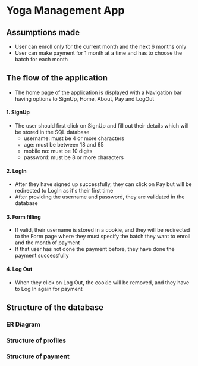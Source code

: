 # Yoga Management App

## Assumptions made

- User can enroll only for the current month and the next 6 months only
- User can make payment for 1 month at a time and has to choose the batch for each month

## The flow of the application

- The home page of the application is displayed with a Navigation bar having options to SignUp, Home, About, Pay and LogOut

#### 1. SignUp

- The user should first click on SignUp and fill out their details which will be stored in the SQL database
  - username: must be 4 or more characters
  - age: must be between 18 and 65
  - mobile no: must be 10 digits
  - password: must be 8 or more characters

#### 2. LogIn

- After they have signed up successfully, they can click on Pay but will be redirected to LogIn as it's their first time
- After providing the username and password, they are validated in the database

#### 3. Form filling

- If valid, their username is stored in a cookie, and they will be redirected to the Form page where they must specify the batch they want to enroll and the month of payment
- If that user has not done the payment before, they have done the payment successfully

#### 4. Log Out

- When they click on Log Out, the cookie will be removed, and they have to Log In again for payment

## Structure of the database

### ER Diagram

### Structure of profiles

### Structure of payment
